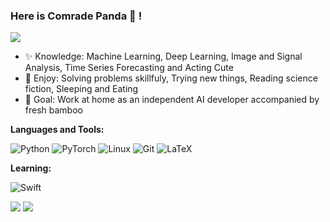 ### Here is Comrade Panda :panda_face: !
<img src="https://komarev.com/ghpvc/?username=quqixun&style=for-the-badge" />

- :sparkles: Knowledge: Machine Learning, Deep Learning, Image and Signal Analysis, Time Series Forecasting and Acting Cute
- :heartbeat: Enjoy: Solving problems skillfuly, Trying new things, Reading science fiction, Sleeping and Eating
- :gift: Goal: Work at home as an independent AI developer accompanied by fresh bamboo

**Languages and Tools:**

![Python](https://img.shields.io/badge/python-3670A0?style=for-the-badge&logo=python&logoColor=ffdd54)
![PyTorch](https://img.shields.io/badge/PyTorch-%23EE4C2C.svg?style=for-the-badge&logo=PyTorch&logoColor=white)
![Linux](https://img.shields.io/badge/Linux-FCC624?style=for-the-badge&logo=linux&logoColor=black)
![Git](https://img.shields.io/badge/git-%23F05033.svg?style=for-the-badge&logo=git&logoColor=white)
![LaTeX](https://img.shields.io/badge/latex-%23008080.svg?style=for-the-badge&logo=latex&logoColor=white)

**Learning:**

![Swift](https://img.shields.io/badge/swift-F54A2A?style=for-the-badge&logo=swift&logoColor=white)

![](https://github-readme-stats-quqixun.vercel.app/api?username=quqixun&count_private=true&show_icons=true&hide_rank=false&hide_border=true&include_all_commits=true&theme=default)
![](https://github-readme-stats-quqixun.vercel.app/api/top-langs/?username=quqixun&hide=go,cuda,c,java,dart,haskell,css,html,objective-c,shell,c%2B%2B,yacc,makefile,roff,lex,c%23,dockerfile&layout=compact&hide_border=true)
